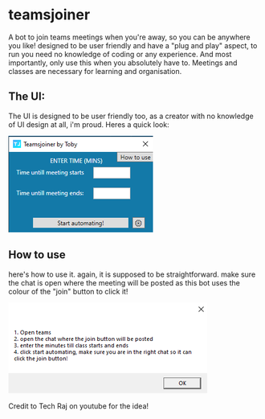 # teamsjoiner
A bot to join teams meetings when you're away, so you can be anywhere you like! designed to be user friendly and have a "plug and play" aspect, to run you need no knowledge of coding or any experience. And most importantly, only use this when you absolutely have to. Meetings and classes are necessary for learning and organisation.

## The UI:
The UI is designed to be user friendly too, as a creator with no knowledge of UI design at all, i'm proud. Heres a quick look:

![](images/ui.png)

## How to use 
here's how to use it. again, it is supposed to be straightforward. make sure the chat is open where the meeting will be posted as this bot uses the colour of the "join" button to click it!

![](images/howtouse.png)

Credit to Tech Raj on youtube for the idea!
